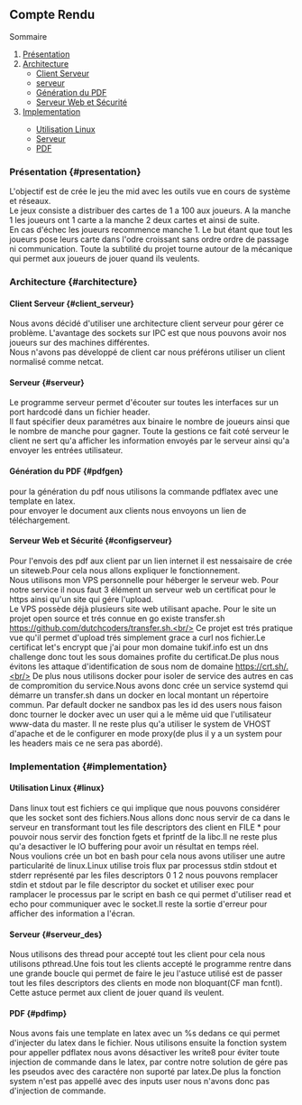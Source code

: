 ## Compte Rendu


<!-- TABLE OF CONTENTS -->
<summary>Sommaire</summary>
<ol>
  <li><a href="#presentation">Présentation</a></li>
  <li>
      <a href="#architecture">Architecture</a>
      <ul>
        <li><a href="#client_serveur">Client Serveur</a></li>
        <li><a href="#serveur">serveur</a></li>
        <li><a href="#pdfgen">Génération du PDF</a></li>
        <li><a href="#configserveur">Serveur Web et Sécurité</a></li>
      </ul>
  </li>
  <li><a href="#implementation">Implementation</a></li>
    <ul>
      <li><a href="#linux">Utilisation Linux</a></li>
      <li><a href="#serveur_des">Serveur</a></li>
      <li><a href="#pdfimp">PDF</a></li>
  </ul>
</ol>


### Présentation {#presentation}

L'objectif est de crée le jeu the mid avec les outils vue en cours de système et réseaux.<br/>
Le jeux consiste a distribuer des cartes de 1 a 100 aux joueurs.
A la manche 1 les joueurs ont 1 carte a la manche 2 deux cartes et ainsi de suite.</br>
En cas d'échec les joueurs recommence manche 1. Le but étant que tout les joueurs pose leurs carte dans l'odre croissant sans ordre ordre de passage ni communication.
Toute la subtilité du projet tourne autour de la mécanique qui permet aux joueurs de jouer quand ils veulents.



### Architecture {#architecture}

#### Client Serveur {#client_serveur}

Nous avons décidé d'utiliser une architecture client serveur pour gérer ce problème. L'avantage des sockets sur IPC est que nous pouvons avoir nos joueurs sur des machines différentes.<br/>
Nous n'avons pas développé de client car nous préférons utiliser un client normalisé comme netcat.

#### Serveur {#serveur}

Le programme serveur permet d'écouter sur toutes les interfaces
sur un port hardcodé dans un fichier header.<br/>
Il faut spécifier deux paramétres aux binaire le nombre de joueurs ainsi que le nombre de manche pour gagner.
Toute la gestions ce fait coté serveur le client ne sert qu'a afficher les information envoyés par le serveur ainsi qu'a envoyer les entrées utilisateur.

#### Génération du PDF {#pdfgen}

pour la génération du pdf nous utilisons la commande pdflatex avec une template en latex.<br/>
pour envoyer le document aux clients nous envoyons un lien de téléchargement.


#### Serveur Web et Sécurité {#configserveur}

Pour l'envois des pdf aux client par un lien internet il est nessaisaire de crée un siteweb.Pour cela nous allons expliquer le fonctionnement.<br/>
Nous utilisons mon VPS personnelle pour héberger le serveur web.
Pour notre service il nous faut 3 élément un serveur web un certificat pour le https ainsi qu'un site qui gére l'upload.<br/>
Le VPS possède déjà plusieurs site web utilisant apache.
Pour le site un projet open source et trés connue en go existe transfer.sh https://github.com/dutchcoders/transfer.sh.<br/>
Ce projet est trés pratique vue qu'il permet d'upload trés simplement grace a curl nos fichier.Le certificat let's encrypt que j'ai pour mon domaine tukif.info est un dns challenge donc tout les sous domaines profite du certificat.De plus nous évitons les attaque d'identification de sous nom de domaine https://crt.sh/.<br/>
De plus nous utilisons docker pour isoler de service des autres en cas de compromition du service.Nous avons donc crée un service systemd qui démarre un transfer.sh dans un docker en local montant un répertoire commun. Par default docker ne sandbox pas les id des users nous faison donc tourner le docker avec un user qui a le même uid que l'utilisateur www-data du master. Il ne reste plus qu'a utiliser le system de VHOST d'apache et de le configurer en mode proxy(de plus il y a un system pour les headers mais ce ne sera pas abordé).

### Implementation {#implementation}

#### Utilisation Linux {#linux}

Dans linux tout est fichiers ce qui implique que nous pouvons considérer que les socket sont des fichiers.Nous allons donc nous servir de ca dans le serveur en transformant tout les file descriptors des client en FILE * pour pouvoir nous servir des fonction fgets et fprintf de la libc.Il ne reste plus qu'a desactiver le IO buffering pour avoir un résultat en temps réel.<br/>
Nous voulions crée un bot en bash pour cela nous avons utiliser une autre particularité de linux.Linux utilise trois flux par processus stdin stdout et stderr représenté par les files descriptors 0 1 2 nous pouvons remplacer stdin et stdout par le file descriptor du socket et utiliser exec pour ramplacer le processus par le script en bash ce qui permet d'utiliser read et echo pour communiquer avec le socket.Il reste la sortie d'erreur pour afficher des information a l'écran.

#### Serveur {#serveur_des}

Nous utilisons des thread pour accepté tout les client pour cela nous utilisons pthread.Une fois tout les clients accepté le programme rentre dans une grande boucle qui permet de faire le jeu l'astuce utilisé est de passer tout les files descriptors des clients en mode non bloquant(CF man fcntl).<br/>
Cette astuce permet  aux client de jouer quand ils veulent.

#### PDF {#pdfimp}

Nous avons fais une template en latex avec un %s dedans ce qui permet d'injecter du latex dans le fichier. Nous utilisons ensuite la fonction system pour appeller pdflatex nous avons désactiver les write8 pour éviter toute injection de commande dans le latex, par contre notre solution de gére pas les pseudos avec des caractére non suporté par latex.De plus la fonction system n'est pas appellé avec des inputs user nous n'avons donc pas d'injection de commande.
